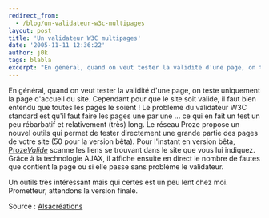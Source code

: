 ```yaml
---
redirect_from:
  - /blog/un-validateur-w3c-multipages
layout: post
title: 'Un validateur W3C multipages'
date: '2005-11-11 12:36:22'
author: j0k
tags: blabla
excerpt: "En général, quand on veut tester la validité d'une page, on teste uniquement la page d'accueil du site. Cependant pour que le site soit valide, il faut bien entendu que toutes les pages le soient !     \nLe problème du validateur W3C standard est qu'il faut faire les pages une par une ... ce qui en fait un test un peu rébarbatif et relativement (très) long.  \n   …"
---
```


En général, quand on veut tester la validité d'une page, on teste uniquement la page d'accueil du site. Cependant pour que le site soit valide, il faut bien entendu que toutes les pages le soient !
Le problème du validateur W3C standard est qu'il faut faire les pages une par une ... ce qui en fait un test un peu rébarbatif et relativement (très) long.   Le réseau Proze propose un nouvel outils qui permet de tester directement une grande partie des pages de votre site (50 pour la version bêta). Pour l'instant en version bêta, [Proze*Valide*](http://www.proze.net/outils/validation-site.html) scanne les liens se trouvant dans le site que vous lui indiquez. Grâce à la technologie AJAX, il affiche ensuite en direct le nombre de fautes que contient la page ou si elle passe sans problème le validateur.

Un outils très intéressant mais qui certes est un peu lent chez moi. Prometteur, attendons la version finale.

Source : [Alsacréations](http://blog.alsacreations.com/2005/11/10/199-prozevalide-un-validateur-w3c-multipages)
